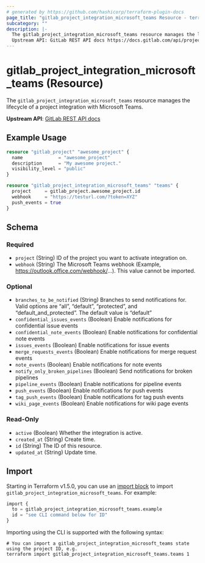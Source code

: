 ```yaml
---
# generated by https://github.com/hashicorp/terraform-plugin-docs
page_title: "gitlab_project_integration_microsoft_teams Resource - terraform-provider-gitlab"
subcategory: ""
description: |-
  The gitlab_project_integration_microsoft_teams resource manages the lifecycle of a project integration with Microsoft Teams.
  Upstream API: GitLab REST API docs https://docs.gitlab.com/api/project_integrations/#microsoft-teams-notifications
---
```


# gitlab_project_integration_microsoft_teams (Resource)

The `gitlab_project_integration_microsoft_teams` resource manages the lifecycle of a project integration with Microsoft Teams.

**Upstream API**: [GitLab REST API docs](https://docs.gitlab.com/api/project_integrations/#microsoft-teams-notifications)

## Example Usage

```terraform
resource "gitlab_project" "awesome_project" {
  name             = "awesome_project"
  description      = "My awesome project."
  visibility_level = "public"
}

resource "gitlab_project_integration_microsoft_teams" "teams" {
  project     = gitlab_project.awesome_project.id
  webhook     = "https://testurl.com/?token=XYZ"
  push_events = true
}
```

<!-- schema generated by tfplugindocs -->
## Schema

### Required

- `project` (String) ID of the project you want to activate integration on.
- `webhook` (String) The Microsoft Teams webhook (Example, https://outlook.office.com/webhook/...). This value cannot be imported.

### Optional

- `branches_to_be_notified` (String) Branches to send notifications for. Valid options are “all”, “default”, “protected”, and “default_and_protected”. The default value is “default”
- `confidential_issues_events` (Boolean) Enable notifications for confidential issue events
- `confidential_note_events` (Boolean) Enable notifications for confidential note events
- `issues_events` (Boolean) Enable notifications for issue events
- `merge_requests_events` (Boolean) Enable notifications for merge request events
- `note_events` (Boolean) Enable notifications for note events
- `notify_only_broken_pipelines` (Boolean) Send notifications for broken pipelines
- `pipeline_events` (Boolean) Enable notifications for pipeline events
- `push_events` (Boolean) Enable notifications for push events
- `tag_push_events` (Boolean) Enable notifications for tag push events
- `wiki_page_events` (Boolean) Enable notifications for wiki page events

### Read-Only

- `active` (Boolean) Whether the integration is active.
- `created_at` (String) Create time.
- `id` (String) The ID of this resource.
- `updated_at` (String) Update time.

## Import

Starting in Terraform v1.5.0, you can use an [import block](https://developer.hashicorp.com/terraform/language/import) to import `gitlab_project_integration_microsoft_teams`. For example:

```terraform
import {
  to = gitlab_project_integration_microsoft_teams.example
  id = "see CLI command below for ID"
}
```

Importing using the CLI is supported with the following syntax:

```shell
# You can import a gitlab_project_integration_microsoft_teams state using the project ID, e.g.
terraform import gitlab_project_integration_microsoft_teams.teams 1
```
